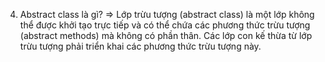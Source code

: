 4. Abstract class là gì?
=> Lớp trừu tượng (abstract class) là một lớp không thể được khởi tạo trực tiếp và có thể chứa các phương thức trừu tượng (abstract methods)
mà không có phần thân. Các lớp con kế thừa từ lớp trừu tượng phải triển khai các phương thức trừu tượng này.